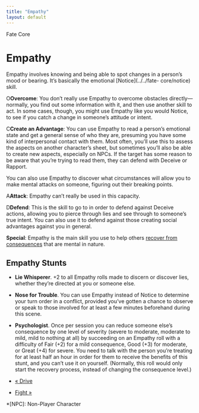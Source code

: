 ```yaml
---
title: "Empathy"
layout: default
---
```

    
Fate Core

#  Empathy

Empathy involves knowing and being able to spot changes in a person’s mood or
bearing. It’s basically the emotional [Notice](../../fate-
core/notice) skill.

<span class="fate_font">O</span>**Overcome**: You don’t really use Empathy to overcome
obstacles directly—normally, you find out some information with it, and then
use another skill to act. In some cases, though, you might use Empathy like
you would Notice, to see if you catch a change in someone’s attitude or
intent.

<span class="fate_font">C</span>**Create an Advantage**: You can use Empathy to
read a person’s emotional state and get a general sense of who they are,
presuming you have some kind of interpersonal contact with them. Most often,
you’ll use this to assess the aspects on another character’s sheet, but
sometimes you’ll also be able to create new aspects, especially on NPCs. If
the target has some reason to be aware that you’re trying to read them, they
can defend with Deceive or Rapport.

You can also use Empathy to discover what circumstances will allow you to make
mental attacks on someone, figuring out their breaking points.

<span class="fate_font">A</span>**Attack**: Empathy can’t really be used in this
capacity.

<span class="fate_font">D</span>**Defend**: This is the skill to go to in order to
defend against Deceive actions, allowing you to pierce through lies and see
through to someone’s true intent. You can also use it to defend against those
creating social advantages against you in general.

**Special**: Empathy is the main skill you use to help others [recover from consequences](../../fate-core/conflicts) that are mental in nature.

## Empathy Stunts

  * **Lie Whisperer**. +2 to all Empathy rolls made to discern or discover lies, whether they’re directed at you or someone else.
  * **Nose for Trouble**. You can use Empathy instead of Notice to determine your turn order in a conflict, provided you’ve gotten a chance to observe or speak to those involved for at least a few minutes beforehand during this scene.
  * **Psychologist**. Once per session you can reduce someone else’s consequence by one level of severity (severe to moderate, moderate to mild, mild to nothing at all) by succeeding on an Empathy roll with a difficulty of Fair (+2) for a mild consequence, Good (+3) for moderate, or Great (+4) for severe. You need to talk with the person you’re treating for at least half an hour in order for them to receive the benefits of this stunt, and you can’t use it on yourself. (Normally, this roll would only start the recovery process, instead of changing the consequence level.)

  * [« Drive](/fate-core/drive)
  * [Fight »](/fate-core/fight)

  *[NPC]: Non-Player Character

